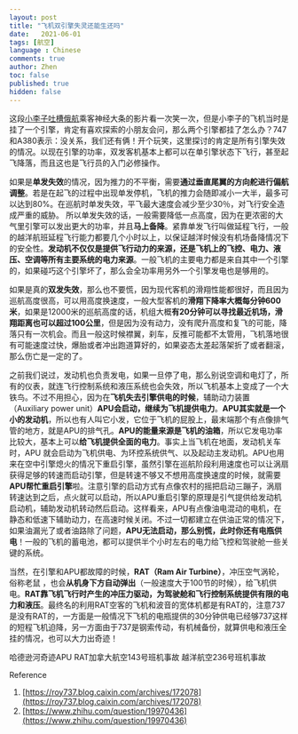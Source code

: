 ```yaml
---
layout: post
title: "飞机双引擎失灵还能生还吗"
date:   2021-06-01
tags: [航空]
language : Chinese
comments: true
author: Zhen
toc: false
published: true
hidden: false
---
```

这段[小李子吐槽俄航](https://youtu.be/oR7rhzdKX9M)乘客神经大条的影片看一次笑一次，但是小李子的飞机当时是挂了一个引擎，肯定有喜欢探索的小朋友会问，那么两个引擎都挂了怎么办？747和A380表示：没关系，我们还有俩！开个玩笑，这里探讨的肯定是所有引擎失效的情况。以现在引擎的功率，双发客机基本上都可以在单引擎状态下飞行，甚至起飞降落，而且这也是飞行员的入门必修操作。

如果是**单发失效**的情况，因为推力的不平衡，需要**通过垂直尾翼的方向舵进行偏航调整**。若是在起飞的过程中出现单发停机，飞机的推力会随即减小一大半，最多可以达到80%。在巡航时单发失效，平飞最大速度会减少至少30％，对飞行安全造成严重的威胁。 所以单发失效的话，一般需要降低一点高度，因为在更浓密的大气里引擎可以发出更大的功率，并且**马上备降**。紧靠单发飞行叫做延程飞行，一般的越洋航班延程飞行能力都要几个小时以上，以保证越洋时候没有机场备降情况下的安全性。**发动机不仅仅是提供飞行动力的来源，还是飞机上的飞控、电力、液压、空调等所有主要系统的电力来源**。一般飞机的主要电力都是来自其中一个引擎的，如果碰巧这个引擎坏了，那么会全功率用另外一个引擎发电也是够用的。

如果是真的**双发失效**，那么也不要慌，因为现代客机的滑翔性能都很好，而且因为巡航高度很高，可以用高度换速度，一般大型客机的**滑翔下降率大概每分钟600米**，如果是12000米的巡航高度的话，机组大概**有20分钟可以寻找最近机场，滑翔距离也可以超过100公里**，但是因为没有动力，没有爬升高度和复飞的可能，降落只有一次机会。而且一般这时候襟翼，刹车，反推可能都不太管用，飞机落地很有可能速度过快，爆胎或者冲出跑道算好的，如果姿态太差起落架折了或者翻滚，那么伤亡是一定的了。

之前我们说过，发动机也负责发电，如果一旦停了电，那么别说空调和电灯了，所有的仪表，就连飞行控制系统和液压系统也会失效，所以飞机基本上变成了一个大铁鸟。不过不用担心，因为在**飞机失去引擎供电的时候**，辅助动力装置（Auxiliary power unit）**APU会启动，继续为飞机提供电力**。**APU其实就是一个小的发动机**，所以也有人叫它小发，它位于飞机的屁股上，最末端那个有点像排气管的地方，就是APU的排气孔。**APU的能量来源是飞机的油箱**，所以它发电功率比较大，基本上可以**给飞机提供全面的电力**。事实上当飞机在地面，发动机关车时，APU 就会启动为飞机供电、为环控系统供气、以及起动主发动机。APU也用来在空中引擎熄火的情况下重启引擎，虽然引擎在巡航阶段利用速度也可以让涡扇获得足够的转速而启动引擎，但是转速不够又不想用高度换速度的时候，就需要**APU帮忙重启引擎**啦。注意引擎的启动方式有点像农村的摇把启动三蹦子，涡扇转速达到之后，点火就可以启动，所以APU重启引擎的原理是引气提供给发动机启动机，辅助发动机转动然后启动。这样看来，APU有点像油电混动的电机，在静态和低速下辅助动力，在高速时候关闭。不过一切都建立在供油正常的情况下，如果油漏光了或者油路除了问题，**APU无法启动，那么别慌，此时你还有电瓶供电**！一般的飞机的蓄电池，都可以提供半个小时左右的电力给飞控和驾驶舱一些关键的系统。

当然，在引擎和APU都故障的时候，**RAT（Ram Air Turbine）**，冲压空气涡轮，俗称老鼠 ，也会**从机身下方自动弹出**（一般速度大于100节的时候），给飞机供电。**RAT靠飞机飞行时产生的冲压力驱动，为驾驶舱和飞行控制系统提供有限的电力和液压**。最终名的利用RAT空客的飞机和波音的宽体机都是有RAT的，注意737是没有RAT的，一方面是一般情况下飞机的电瓶提供的30分钟供电已经够737这样的短程飞机迫降，另一方面由于737是钢索传动，有机械备份，就算供电和液压全挂的情况，也可以大力出奇迹！  


哈德逊河奇迹APU
RAT加拿大航空143号班机事故
越洋航空236号班机事故


Reference

 1. [https://roy737.blog.caixin.com/archives/172078](https://roy737.blog.caixin.com/archives/172078)
 2. [https://www.zhihu.com/question/19970436](https://www.zhihu.com/question/19970436)

<!--stackedit_data:
eyJoaXN0b3J5IjpbNjgxMjQ5OTg3LC04NTEyMjAzODksMTA3Mj
g4NDYyMSwxNTgyOTE4MDU1LDE5ODIxMTkxNTYsMTU5MjQ4MTM4
OCwtNDIyNzkxMjU3LDEyODg1NTg2MzEsMTc5MTU5OTgsNTg1OD
MzNDA4LC0xMzI2NDMxMjU3LDE5MTU4MjAwMTEsNjE1OTg3NjUy
LDYwNDIxNjI3NywtMTY3OTk3NDk0MV19
-->